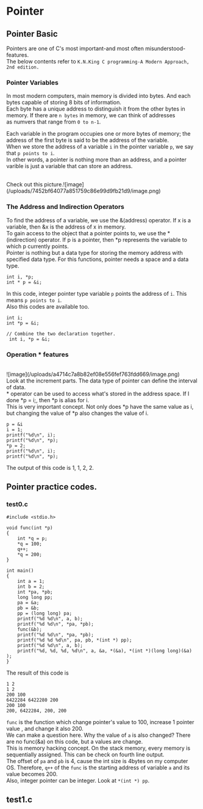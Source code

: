 # Pointer

## Pointer Basic

Pointers are one of C's most important-and most often misunderstood-features.<br>
The below contents refer to `K.N.King C programming-A Modern Approach, 2nd edition.`

### Pointer Variables
In most modern computers, main memory is divided into bytes. And each bytes capable of storing 8 bits of information.<br>
Each byte has a unique address to distinguish it from the other bytes in memory. If there are `n bytes` in memory, we can think of addresses<br>
as numvers that range from `0 to n-1`.
<br>

Each variable in the program occupies one or more bytes of memory; the address of the first byte is said to be the address of the variable.<br>
When we store the address of a variable `i` in the pointer variable `p`, we say that `p points to i`. <br>
In other words, a pointer is nothing more than an address, and a pointer varible is just a variable that can store an address.<br>

<br>
Check out this picture.![image](/uploads/7452bf64077a851759c86e99d9fb21d9/image.png)
<br>

### The Address and Indirection Operators
To find the address of a variable, we use the &(address) operator. If x is a variable, then &x is the address of x in memory.<br>
To gain access to the object that a pointer points to, we use the *(indirection) operator. If p is a pointer, then *p represents the variable to which p currently points.<br>
Pointer is nothing but a data type for storing the memory address with specified data type. For this functions, pointer needs a space and a data type.<br>

```
int i, *p;
int * p = &i;
```
In this code, integer pointer type variable `p` points the address of `i`. This means `p points to i`.<br>
Also this codes are available too.
```
int i;
int *p = &i;

// Combine the two declaration together.
 int i, *p = &i;
```
### Operation * features
<br>
![image](/uploads/a4714c7a8b82ef08e556fef763fdd669/image.png)
<br>
Look at the increment parts. The data type of pointer can define the interval of data.<br>
* operator can be used to access what's stored in the address space. If I done *p = i;, then *p is alias for i.<br>
This is very important concept. Not only does *p have the same value as i, but changing the value of *p also changes the value of i.

```
p = &i
i = 1;
printf("%d\n", i);
printf("%d\n", *p);
*p = 2;
printf("%d\n", i);
printf("%d\n", *p);
```
The output of this code is 1, 1, 2, 2.

## Pointer practice codes.

### test0.c

```
#include <stdio.h>

void func(int *p)
{
    int *q = p;
    *q = 100;
    q++;
    *q = 200;
}

int main()
{
    int a = 1;
    int b = 2;
    int *pa, *pb;
    long long pp; 
	pa = &a; 
	pb = &b; 
	pp = (long long) pa; 
	printf("%d %d\n", a, b);
    printf("%d %d\n", *pa, *pb);
	func(&b); 
	printf("%d %d\n", *pa, *pb);
	printf("%d %d %d\n", pa, pb, *(int *) pp);
	printf("%d %d\n", a, b);
	printf("%d, %d, %d, %d\n", a, &a, *(&a), *(int *)(long long)(&a) );
}
```
The result of this code is 
```
1 2
1 2
200 100
6422284 6422280 200
200 100
200, 6422284, 200, 200
```
`func` is the function which change pointer's value to 100, increase 1 pointer value , and change it also 200.<br>
We can make a question here. Why the value of `a` is also changed? There are no func(&a) on this code, but a values are change.<br>
This is memory hacking concept. On the stack memory, every memory is sequentially assigned. This can be check on fourth line output.<br>
The offset of `pa` and `pb` is 4, cause the int size is 4bytes on my computer OS. Therefore, `q++` of the `func` is the starting address of variable `a` and its value becomes 200.
<br>
Also, integer pointer can be integer. Look at `*(int *) pp`.

## test1.c
